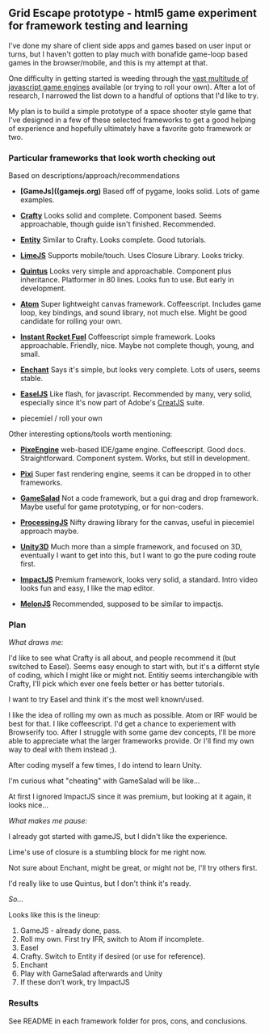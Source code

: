 ## Grid Escape prototype - html5 game experiment for framework testing and learning

I've done my share of client side apps and games based on user input or turns, but I haven't gotten to play much with bonafide game-loop based games in the browser/mobile, and this is my attempt at that.

One difficulty in getting started is weeding through the [vast multitude of javascript game engines](https://github.com/bebraw/jswiki/wiki/Game-Engines) available (or trying to roll your own).  After a lot of research, I narrowed the list down to a handful of options that I'd like to try.

My plan is to build a simple prototype of a space shooter style game that I've designed in a few of these selected frameworks to get a good helping of experience and hopefully ultimately have a favorite goto framework or two.

### Particular frameworks that look worth checking out
Based on descriptions/approach/recommendations

- __[GameJs]((gamejs.org)__
Based off of pygame, looks solid.  Lots of game examples.

- __[Crafty](http://craftyjs.com/)__
Looks solid and complete.  Component based.  Seems approachable, though guide isn't finished.  Recommended.

- __[Entity](http://entityjs.com/)__
 Similar to Crafty.  Looks complete.  Good tutorials.

- __[LimeJS](http://www.limejs.com/)__
Supports mobile/touch.  Uses Closure Library.  Looks tricky.

- __[Quintus](http://html5quintus.com/)__
Looks very simple and approachable.  Component plus inheritance.  Platformer in 80 lines.  Looks fun to use.  But early in development.

- __[Atom](https://github.com/nornagon/atom)__
Super lightweight canvas framework.  Coffeescript.  Includes game loop, key bindings, and sound library, not much else.  Might be good candidate for rolling your own.

- __[Instant Rocket Fuel](http://kolja.github.com/Instant-Rocket-Fuel/)__
Coffeescript simple framework.  Looks approachable.  Friendly, nice.  Maybe not complete though, young, and small.

- __[Enchant](http://enchantjs.com/)__
Says it's simple, but looks very complete.  Lots of users, seems stable.

- __[EaselJS](http://www.createjs.com/#!/EaselJS)__
Like flash, for javascript.  Recommended by many, very solid, especially since it's now part of Adobe's [CreatJS](http://www.createjs.com/) suite.

- piecemiel / roll your own


Other interesting options/tools worth mentioning:

 - __[PixeEngine](http://pixieengine.com/)__
web-based IDE/game engine.  Coffeescript.  Good docs.  Straightforward.  Component system.  Works, but still in development.

 - __[Pixi](https://github.com/GoodBoyDigital/pixi.js)__
Super fast rendering engine, seems it can be dropped in to other frameworks.

 - __[GameSalad](http://gamesalad.com/creator)__
Not a code framework, but a gui drag and drop framework.  Maybe useful for game prototyping, or for non-coders.


 - __[ProcessingJS](http://processingjs.org/)__
Nifty drawing library for the canvas, useful in piecemiel approach maybe.

 - __[Unity3D](http://unity3d.com/)__
Much more than a simple framework, and focused on 3D, eventually I want to get into this, but I want to go the pure coding route first.

 - __[ImpactJS](impactjs.com)__
 Premium framework, looks very solid, a standard.  Intro video looks fun and easy, I like the map editor.

 - __[MelonJS](http://www.melonjs.org/)__
 Recommended, supposed to be similar to impactjs.

### Plan

_What draws me:_

I'd like to see what Crafty is all about, and people recommend it (but switched to Easel).  Seems easy enough to start with, but it's a differnt style of coding, which I might like or might not.  Entitiy seems interchangible with Crafty, I'll pick which ever one feels better or has better tutorials.

I want to try Easel and think it's the most well known/used.

I like the idea of rolling my own as much as possible.  Atom or IRF would be best for that.  I like coffeescript.  I'd get a chance to experiement with Browserify too.  After I struggle with some game dev concepts, I'll be more able to appreciate what the larger frameworks provide.  Or I'll find my own way to deal with them instead ;).

After coding myself a few times, I do intend to learn Unity.

I'm curious what "cheating" with GameSalad will be like...

At first I ignored ImpactJS since it was premium, but looking at it again, it looks nice...

_What makes me pause:_

I already got started with gameJS, but I didn't like the experience.

Lime's use of closure is a stumbling block for me right now.

Not sure about Enchant, might be great, or might not be, I'll try others first.

I'd really like to use Quintus, but I don't think it's ready.

_So..._

Looks like this is the lineup:

 1. GameJS - already done, pass.
 2. Roll my own.  First try  IFR, switch to Atom if incomplete.
 3. Easel
 4. Crafty.  Switch to Entity if desired (or use for reference).
 5. Enchant
 6. Play with GameSalad afterwards and Unity
 7. If these don't work, try ImpactJS 

### Results

See README in each framework folder for pros, cons, and conclusions.